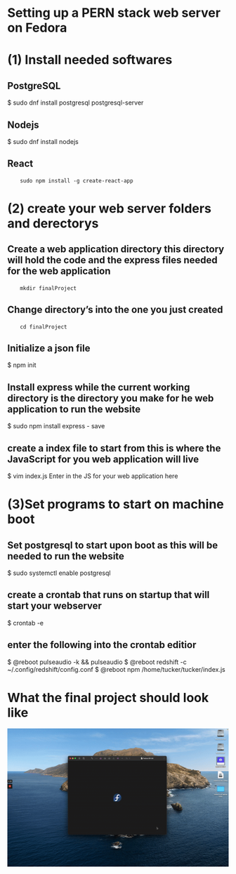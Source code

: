 
# Setting up a PERN stack web server on Fedora

# (1) Install needed softwares

## PostgreSQL
$ sudo dnf install postgresql postgresql-server

## Nodejs

$ sudo dnf install nodejs

## React

        sudo npm install -g create-react-app

# (2) create your web server folders and derectorys 

## Create a web application directory this directory will hold the code and the express files needed for the web application

        mkdir finalProject

## Change directory’s into the one you just created

        cd finalProject

## Initialize a json file

$ npm init

## Install express while the current working directory is the directory you make for he web application to run the website

$ sudo npm install express - save

## create a index file to start from this is where the JavaScript for you web application will live
$ vim index.js
Enter in the JS for your web application here

# (3)Set programs to start on machine boot

## Set postgresql to start upon boot as this will be needed to run the website
$ sudo systemctl enable postgresql

## create a crontab that runs on startup that will start your webserver
$ crontab -e

## enter the following into the crontab editior
$ @reboot pulseaudio -k && pulseaudio 
$ @reboot redshift -c ~/.config/redshift/config.conf
$ @reboot npm /home/tucker/tucker/index.js

# What the final project should look like

<img src="finalPERN.gif" width="700" />
